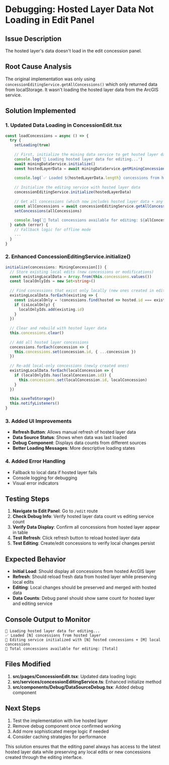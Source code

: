 # Debugging: Hosted Layer Data Not Loading in Edit Panel

## Issue Description
The hosted layer's data doesn't load in the edit concession panel.

## Root Cause Analysis
The original implementation was only using `concessionEditingService.getAllConcessions()` which only returned data from localStorage. It wasn't loading the hosted layer data from the ArcGIS service.

## Solution Implemented

### 1. Updated Data Loading in ConcessionEdit.tsx
```typescript
const loadConcessions = async () => {
  try {
    setLoading(true)
    
    // First, initialize the mining data service to get hosted layer data
    console.log('🔄 Loading hosted layer data for editing...')
    await miningDataService.initialize()
    const hostedLayerData = await miningDataService.getMiningConcessions()
    
    console.log(`✅ Loaded ${hostedLayerData.length} concessions from hosted layer`)
    
    // Initialize the editing service with hosted layer data
    concessionEditingService.initialize(hostedLayerData)
    
    // Get all concessions (which now includes hosted layer data + any local edits)
    const allConcessions = await concessionEditingService.getAllConcessions()
    setConcessions(allConcessions)
    
    console.log(`📝 Total concessions available for editing: ${allConcessions.length}`)
  } catch (error) {
    // Fallback logic for offline mode
    ...
  }
}
```

### 2. Enhanced ConcessionEditingService.initialize()
```typescript
initialize(concessions: MiningConcession[]) {
  // Store existing local edits (new concessions or modifications)
  const existingLocalData = Array.from(this.concessions.values())
  const localOnlyIds = new Set<string>()
  
  // Find concessions that exist only locally (new ones created in editing)
  existingLocalData.forEach(existing => {
    const isLocalOnly = !concessions.find(hosted => hosted.id === existing.id)
    if (isLocalOnly) {
      localOnlyIds.add(existing.id)
    }
  })
  
  // Clear and rebuild with hosted layer data
  this.concessions.clear()
  
  // Add all hosted layer concessions
  concessions.forEach(concession => {
    this.concessions.set(concession.id, { ...concession })
  })
  
  // Re-add local-only concessions (newly created ones)
  existingLocalData.forEach(localConcession => {
    if (localOnlyIds.has(localConcession.id)) {
      this.concessions.set(localConcession.id, localConcession)
    }
  })
  
  this.saveToStorage()
  this.notifyListeners()
}
```

### 3. Added UI Improvements
- **Refresh Button**: Allows manual refresh of hosted layer data
- **Data Source Status**: Shows when data was last loaded
- **Debug Component**: Displays data counts from different sources
- **Better Loading Messages**: More descriptive loading states

### 4. Added Error Handling
- Fallback to local data if hosted layer fails
- Console logging for debugging
- Visual error indicators

## Testing Steps

1. **Navigate to Edit Panel**: Go to `/edit` route
2. **Check Debug Info**: Verify hosted layer data count vs editing service count
3. **Verify Data Display**: Confirm all concessions from hosted layer appear in table
4. **Test Refresh**: Click refresh button to reload hosted layer data
5. **Test Editing**: Create/edit concessions to verify local changes persist

## Expected Behavior

- **Initial Load**: Should display all concessions from hosted ArcGIS layer
- **Refresh**: Should reload fresh data from hosted layer while preserving local edits
- **Editing**: Local changes should be preserved and merged with hosted data
- **Data Counts**: Debug panel should show same count for hosted layer and editing service

## Console Output to Monitor

```
🔄 Loading hosted layer data for editing...
✅ Loaded [N] concessions from hosted layer
🔄 Editing service initialized with [N] hosted concessions + [M] local concessions
📝 Total concessions available for editing: [Total]
```

## Files Modified

1. **src/pages/ConcessionEdit.tsx**: Updated data loading logic
2. **src/services/concessionEditingService.ts**: Enhanced initialize method
3. **src/components/Debug/DataSourceDebug.tsx**: Added debug component

## Next Steps

1. Test the implementation with live hosted layer
2. Remove debug component once confirmed working
3. Add more sophisticated merge logic if needed
4. Consider caching strategies for performance

This solution ensures that the editing panel always has access to the latest hosted layer data while preserving any local edits or new concessions created through the editing interface.
